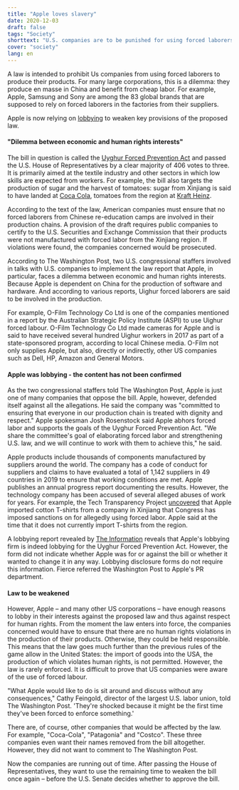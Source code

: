 ```yaml
---
title: "Apple loves slavery"
date: 2020-12-03
draft: false
tags: "Society"
shorttext: "U.S. companies are to be punished for using forced laborers. But corporations don't want to take responsibility."
cover: "society"
lang: en
---
```


A law is intended to prohibit Us companies from using forced laborers to produce their products. For many large corporations, this is a dilemma: they produce en masse in China and benefit from cheap labor. For example, Apple, Samsung and Sony are among the 83 global brands that are supposed to rely on forced laborers in the factories from their suppliers.

Apple is now relying on [lobbying](https://www.washingtonpost.com/technology/2020/11/20/apple-uighur/?fbclid=IwAR2rPl7g_8vlfE2Ui_YklBxAMmw7oz60bpjm8vEK3tgyrxSpv32k3AyHyeY "Apple is lobbying against a bill aimed at stopping forced labor in China") to weaken key provisions of the proposed law.

#### "Dilemma between economic and human rights interests"

The bill in question is called the [Uyghur Forced Prevention Act](https://www.congress.gov/bill/116th-congress/house-bill/6210 "H.R.6210 - Uyghur Forced Labor Prevention Act") and passed the U.S. House of Representatives by a clear majority of 406 votes to three. It is primarily aimed at the textile industry and other sectors in which low skills are expected from workers. For example, the bill also targets the production of sugar and the harvest of tomatoes: sugar from Xinjiang is said to have landed at [Coca Cola](https://www.chinafile.com/reporting-opinion/features/here-are-fortune-500-companies-doing-business-xinjiang "Here Are the Fortune 500 Companies Doing Business in Xinjiang"), tomatoes from the region at [Kraft Heinz](https://www.chinafile.com/reporting-opinion/features/here-are-fortune-500-companies-doing-business-xinjiang "Here Are the Fortune 500 Companies Doing Business in Xinjiang").

According to the text of the law, American companies must ensure that no forced laborers from Chinese re-education camps are involved in their production chains. A provision of the draft requires public companies to certify to the U.S. Securities and Exchange Commission that their products were not manufactured with forced labor from the Xinjiang region. If violations were found, the companies concerned would be prosecuted.

According to The Washington Post, two U.S. congressional staffers involved in talks with U.S. companies to implement the law report that Apple, in particular, faces a dilemma between economic and human rights interests. Because Apple is dependent on China for the production of software and hardware. And according to various reports, Uighur forced laborers are said to be involved in the production.

For example, O-Film Technology Co Ltd is one of the companies mentioned in a report by the Australian Strategic Policy Institute (ASPI) to use Uighur forced labour. O-Film Technology Co Ltd made cameras for Apple and is said to have received several hundred Uighur workers in 2017 as part of a state-sponsored program, according to local Chinese media. O-Film not only supplies Apple, but also, directly or indirectly, other US companies such as Dell, HP, Amazon and General Motors.

#### Apple was lobbying - the content has not been confirmed

As the two congressional staffers told The Washington Post, Apple is just one of many companies that oppose the bill. Apple, however, defended itself against all the allegations. He said the company was "committed to ensuring that everyone in our production chain is treated with dignity and respect." Apple spokesman Josh Rosenstock said Apple abhors forced labor and supports the goals of the Uyghur Forced Prevention Act. "We share the committee's goal of elaborating forced labor and strengthening U.S. law, and we will continue to work with them to achieve this," he said.

Apple products include thousands of components manufactured by suppliers around the world. The company has a code of conduct for suppliers and claims to have evaluated a total of 1,142 suppliers in 49 countries in 2019 to ensure that working conditions are met. Apple publishes an annual progress report documenting the results. However, the technology company has been accused of several alleged abuses of work for years. For example, the Tech Transparency Project [uncovered](https://www.techtransparencyproject.org/articles/apples-employee-uniforms-tied-forced-labor-xinjiang "Apple’s Employee Uniforms Tied to Forced Labor in Xinjiang") that Apple imported cotton T-shirts from a company in Xinjiang that Congress has imposed sanctions on for allegedly using forced labor. Apple said at the time that it does not currently import T-shirts from the region.

A lobbying report revealed by [The Information](https://www.theinformation.com/briefings/a00dd8 "Apple Lobbied U.S. Congress on Uighur Slave Labor Bills") reveals that Apple's lobbying firm is indeed lobbying for the Uyghur Forced Prevention Act. However, the form did not indicate whether Apple was for or against the bill or whether it wanted to change it in any way. Lobbying disclosure forms do not require this information. Fierce referred the Washington Post to Apple's PR department.

#### Law to be weakened

However, Apple – and many other US corporations – have enough reasons to lobby in their interests against the proposed law and thus against respect for human rights. From the moment the law enters into force, the companies concerned would have to ensure that there are no human rights violations in the production of their products. Otherwise, they could be held responsible. This means that the law goes much further than the previous rules of the game allow in the United States: the import of goods into the USA, the production of which violates human rights, is not permitted. However, the law is rarely enforced. It is difficult to prove that US companies were aware of the use of forced labour.

"What Apple would like to do is sit around and discuss without any consequences," Cathy Feingold, director of the largest U.S. labor union, told The Washington Post. 'They're shocked because it might be the first time they've been forced to enforce something.'

There are, of course, other companies that would be affected by the law. For example, "Coca-Cola", "Patagonia" and "Costco". These three companies even want their names removed from the bill altogether. However, they did not want to comment to The Washington Post.

Now the companies are running out of time. After passing the House of Representatives, they want to use the remaining time to weaken the bill once again – before the U.S. Senate decides whether to approve the bill.
